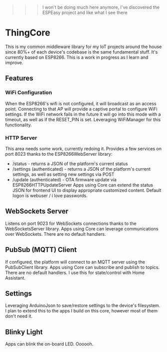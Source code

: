 >>> I won't be doing much here anymore, I've discovered the ESPEasy project and like what I see there

# ThingCore
This is my common middleware library for my IoT projects around the house since 80%+ of each device's codebase is the same fundamental stuff. It's currently based on ESP8266. This is a work in progress as I learn and improve.

## Features

### WiFi Configuration
When the ESP8266's wifi is not configured, it will broadcast as an access point. Connecting to that AP will provide a captive portal to configure WiFi settings. If the WiFi network fails in the future it will go into this mode with a timeout, as well as if the RESET_PIN is set. Leveraging WiFiManager for this functionality.

### HTTP Server
This area needs some work, currently redoing it. Provides a few services on port 8023 thanks to the ESP8266WebServer library:
* /status - returns a JSON of the platform's current status
* /settings (authenticated) - returns a JSON of the platform's current settings, as well as setting new settings via POST
* /update (authenticated) - OTA firmware update via ESP8266HTTPUpdateServer
Apps using Core can extend the status JSON for frontend UI to display appropriate customized content. Default logon is webuser / i love passwords.

## WebSockets Server
Listens on port 9023 for WebSockets connections thanks to the WebSocketsServer library. Apps using Core can leverage communications over WebSockets. There are no default handlers.

## PubSub (MQTT) Client
If configured, the platform will connect to an MQTT server using the PubSubClient library. Apps using Core can subscribe and publish to topics. There are no default handlers. I use this for state/control with Home Assistant.

## Settings
Leveraging ArduinoJson to save/restore settings to the device's filesystem. I plan to extend this to the apps I build on this core, however most of them don't need it.

## Blinky Light
Apps can blink the on-board LED. Oooooh.
